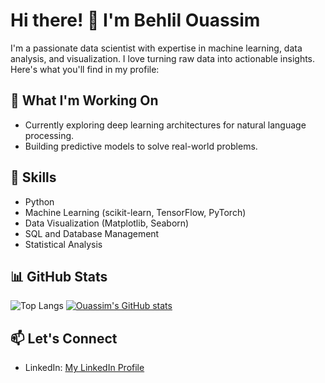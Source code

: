 
# Hi there! 👋 I'm Behlil Ouassim

I'm a passionate data scientist with expertise in machine learning, data analysis, and visualization. I love turning raw data into actionable insights. Here's what you'll find in my profile:

## 🔭 What I'm Working On
- Currently exploring deep learning architectures for natural language processing.
- Building predictive models to solve real-world problems.

## 🌱 Skills
- Python
- Machine Learning (scikit-learn, TensorFlow, PyTorch)
- Data Visualization (Matplotlib, Seaborn)
- SQL and Database Management
- Statistical Analysis

## 📊 GitHub Stats
![Top Langs](https://github-readme-stats.vercel.app/api/top-langs/?username=behlil&layout=compact&show_icons=true&theme=dark)
[![Ouassim's GitHub stats](https://github-readme-stats.vercel.app/api?username=behlil&show_icons=true&theme=dark)](https://github.com/behlil/github-readme-stats&show_icons=true&theme=dark)


## 📫 Let's Connect
- LinkedIn: [My LinkedIn Profile](https://www.linkedin.com/in/behlil)
